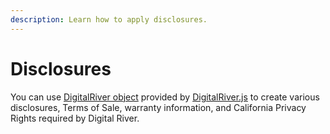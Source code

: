 ```yaml
---
description: Learn how to apply disclosures.
---
```


# Disclosures

You can use [DigitalRiver object](../general-resources/reference/digitalriver-object.md) provided by [DigitalRiver.js](../payments/payments-solutions/digitalriver.js/) to create various disclosures, Terms of Sale, warranty information, and California Privacy Rights required by Digital River.
